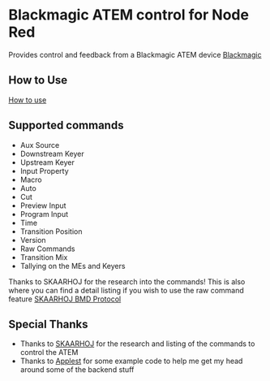# Blackmagic ATEM control for Node Red
Provides control and feedback from a Blackmagic ATEM device
[Blackmagic](https://www.blackmagicdesign.com)

## How to Use
[How to use](https://github.com/haydendonald/blackmagic-atem-nodered/blob/master/howToUse.md)

## Supported commands
- Aux Source
- Downstream Keyer
- Upstream Keyer
- Input Property
- Macro
- Auto
- Cut
- Preview Input
- Program Input
- Time
- Transition Position
- Version
- Raw Commands
- Transition Mix
- Tallying on the MEs and Keyers


Thanks to SKAARHOJ for the research into the commands! This is also where you can find a detail listing if you wish to use the raw command feature
[SKAARHOJ BMD Protocol](https://www.skaarhoj.com/fileadmin/BMDPROTOCOL.html)

## Special Thanks
- Thanks to [SKAARHOJ](https://www.skaarhoj.com/) for the research and listing of the commands to control the ATEM
- Thanks to [Applest](https://github.com/applest) for some example code to help me get my head around some of the backend stuff